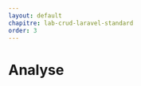 ```yaml
---
layout: default
chapitre: lab-crud-laravel-standard
order: 3
---
```


# Analyse

<!-- new slide --> 
